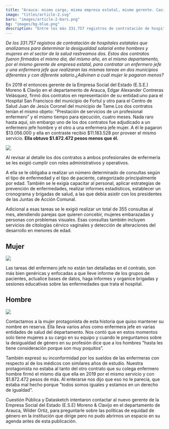 ```yaml
---
title: "Arauca: mismo cargo, misma empresa estatal, mismo gerente. Casi dos millones de diferencia entre enfermero y enfermera."
image: "titles/article-2.svg"
bars: "images/article-2-bars.png"
bg: "images/bg-blue.png"
description: "Entre los más 331.757 registros de contratación de hospitales estatales que analizamos para determinar la desigualdad salarial entre hombres y mujeres en el sector de la salud en Colombia. De la base de datos rastreamos dos contratos firmados el mismo día, del mismo año, en el mismo departamento, por el mismo gerente de empresa estatal, para contratar un enfermero jefe y una enfermera jefe que realizaran las mismas tareas en dos municipios diferentes y con diferente salario. ¿Adivinen a cuál mujer le pagaron menos?"
---
```


*De los 331.757 registros de contratación de hospitales estatales que analizamos para determinar la desigualdad salarial entre hombres y mujeres en el sector de la salud rastreamos dos. Estos dos contratos fueron firmados el mismo día, del mismo año, en el mismo departamento, por el mismo gerente de empresa estatal, para contratar un enfermero jefe y una enfermera jefe que realizaran las mismas tareas en dos municipios diferentes y con diferente salario.¿Adivinen a cuál mujer le pagaron menos?*

En 2019 el entonces gerente de la Empresa Social del Estado (E.S.E.) Moreno & Clavijo en el departamento de Arauca, Edgar Alexander Contreras Velásquez, firmó dos contratos en representación de su entidad:uno para el Hospital San Francisco del municipio de Fortul y otro para el Centro de Salud Juan de Jesús Coronel del municipio de Tame.Los dos contratos tenían el mismo objeto: "Prestación de servicios de un profesional enfermero” y el mismo tiempo para ejecución, cuatro meses. Nada raro hasta aquí, sin embargo uno de los dos contratos fue adjudicado a un enfermero jefe hombre y el otro a una enfermera jefe mujer. A él le pagaron $13.056.000 y ella en contraste recibió $11.183.528 por proveer el mismo servicio. **Ella obtuvo $1.872.472 pesos menos que él.**

![](/article-2-1.jpg)

Al revisar al detalle los dos contratos a ambos profesionales de enfermería se les exigió cumplir con roles administrativos y operativos.

A ella se le obligaba a realizar un número determinado de consultas según el tipo de enfermedad y el tipo de paciente, categorizado principalmente por edad. También se le exigía capacitar al personal, aplicar estrategias de prevención de enfermedades, realizar informes estadísticos, establecer un cronograma y brigadas de salud, a las que debía asistir con los presidentes de las Juntas de Acción Comunal.

Adicional a esas tareas se le exigió realizar un total de 355 consultas al mes, atendiendo parejas que quieren concebir, mujeres embarazadas y personas con problemas visuales. Esas consultas también incluyen servicios de citologías cérvico vaginales y detección de alteraciones del desarrollo en menores de edad.

## Mujer

![](/article-2-2.png)

Las tareas del enfermero jefe no están tan detalladas en el contrato, son más bien genéricas y enfocadas a que lleve informe de los grupos de pacientes, actualice bases de datos, haga informes y organice brigadas y sesiones educativas sobre las enfermedades que trata el hospital.

## Hombre

![](/article-2-4.png)

Contactamos a la mujer protagonista de esta historia que quiso mantener su nombre en reserva. Ella lleva varios años como enfermera jefe en varias entidades de salud del departamento. Nos contó que en estos momentos solo tiene mujeres a su cargo en su equipo y cuando le preguntamos sobre la desigualdad de género en su profesión dice que a los hombres "hasta les tiene consideración porque son muy poquitos”.

También expresó su inconformidad por los sueldos de las enfermeras con respecto al de los médicos con similares años de estudio. Nuestra protagonista no estaba al tanto del otro contrato que su colega enfermero hombre firmó el mismo día que ella en 2019 por el mismo servicio y con $1.872.472 pesos de más. Al enterarse nos dijo que eso no le parecía, que estaba mal hecho porque "todos somos iguales y estamos en un derecho de igualdad”.

Cuestión Pública y Datasketch intentaron contactar al nuevo gerente de la Empresa Social del Estado (E.S.E) Moreno & Clavijo en el departamento de Arauca, Wilder Ortíz, para preguntarle sobre las políticas de equidad de género en la institución que dirige pero no pudo abrirnos un espacio en su agenda antes de esta publicación.